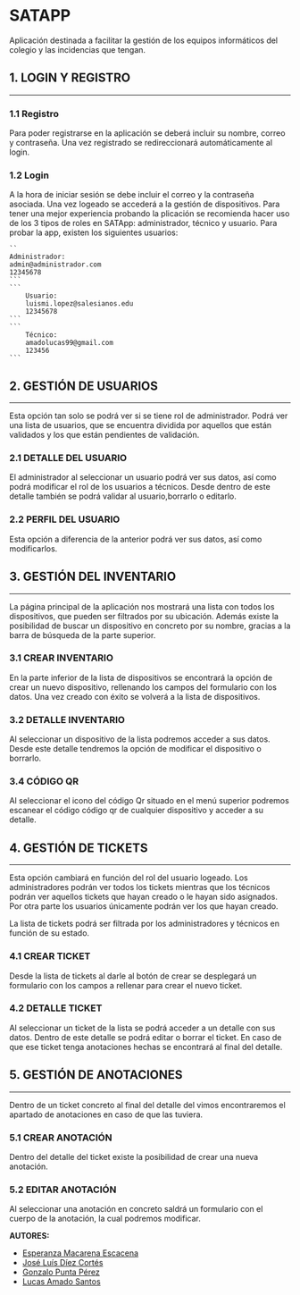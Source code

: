 # SATAPP
Aplicación destinada a facilitar la gestión de los equipos informáticos del colegio y las incidencias que tengan.

## 1. LOGIN Y REGISTRO
--------------------

### 1.1 Registro
Para poder registrarse en la aplicación se deberá incluir su nombre, correo y contraseña. Una vez registrado se redireccionará automáticamente al login.

### 1.2 Login
A la hora de iniciar sesión se debe incluir el correo y la contraseña asociada. Una vez logeado se accederá a la gestión de dispositivos.
Para tener una mejor experiencia probando la plicación se recomienda hacer uso de los 3 tipos de roles en SATApp: administrador, técnico y usuario. Para probar la app, existen los siguientes usuarios:

    ``
    Administrador:
    admin@administrador.com
    12345678
    ```
    ```
        Usuario:
        luismi.lopez@salesianos.edu
        12345678
    ```
    ```
        Técnico:
        amadolucas99@gmail.com
        123456
    ```


## 2. GESTIÓN DE USUARIOS
-------
Esta opción tan solo se podrá ver si se tiene rol de administrador.
Podrá ver una lista de usuarios, que se encuentra dividida por aquellos que están validados y los que están pendientes de validación.

### 2.1 DETALLE DEL USUARIO
El administrador al seleccionar un usuario podrá ver sus datos, así como podrá modificar el rol de los usuarios a técnicos.
Desde dentro de este detalle también se podrá validar al usuario,borrarlo o editarlo.

### 2.2 PERFIL DEL USUARIO
Esta opción a diferencia de la anterior podrá ver sus datos, así como modificarlos.

## 3. GESTIÓN DEL INVENTARIO
------------------
La página principal de la aplicación nos mostrará una lista con todos los dispositivos, que pueden ser filtrados por su ubicación.
Además existe la posibilidad de buscar un dispositivo en concreto por su nombre, gracias a la barra de búsqueda de la parte superior.

### 3.1 CREAR INVENTARIO
En la parte inferior de la lista de dispositivos se encontrará la opción de crear un nuevo dispositivo, rellenando los campos del formulario con los datos.
Una vez creado con éxito se volverá a la lista de dispositivos.

### 3.2 DETALLE INVENTARIO
Al seleccionar un dispositivo de la lista podremos acceder a sus datos. Desde este detalle tendremos la opción de modificar el dispositivo o borrarlo.

### 3.4 CÓDIGO QR
Al seleccionar el icono del código Qr situado en el menú superior podremos escanear el código código qr de cualquier dispositivo y acceder a su detalle.


## 4. GESTIÓN DE TICKETS
-------
Esta opción cambiará en función del rol del usuario logeado.
Los administradores podrán ver todos los tickets mientras que los técnicos podrán ver aquellos tickets que hayan creado o le hayan sido asignados. Por otra parte los usuarios únicamente podrán ver los que hayan creado.

La lista de tickets podrá ser filtrada por los administradores y técnicos en función de su estado.

### 4.1 CREAR TICKET
Desde la lista de tickets al darle al botón de crear se desplegará un formulario con los campos a rellenar para crear el nuevo ticket.

### 4.2 DETALLE TICKET
Al seleccionar un ticket de la lista se podrá acceder a un detalle con sus datos. Dentro de este detalle se podrá editar o borrar el ticket.
En caso de que ese ticket tenga anotaciones hechas se encontrará al final del detalle.


## 5. GESTIÓN DE ANOTACIONES
-------
Dentro de un ticket concreto al final del detalle del vimos encontraremos el apartado de anotaciones en caso de que las tuviera.


### 5.1 CREAR ANOTACIÓN
Dentro del detalle del ticket existe la posibilidad de crear una nueva anotación.

### 5.2 EDITAR ANOTACIÓN
Al seleccionar una anotación en concreto saldrá un formulario con el cuerpo de la anotación, la cual podremos modificar.



__AUTORES:__
- [Esperanza Macarena Escacena](https://github.com/EsperanzaMacarena)
- [José Luís Díez Cortés](https://github.com/joseluis10cortes)
- [Gonzalo Punta Pérez](https://github.com/gonzalopunta)
- [Lucas Amado Santos](https://github.com/LucasAmado)

